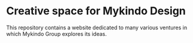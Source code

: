 # Creative space for Mykindo Design

This repository contains a website dedicated to many various ventures in which Mykindo Group explores its ideas.